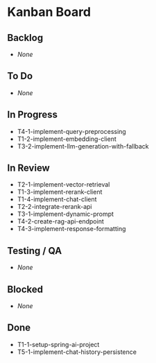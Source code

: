 # Kanban Board

## Backlog
- _None_

## To Do
- _None_

## In Progress
- T4-1-implement-query-preprocessing
- T1-2-implement-embedding-client
- T3-2-implement-llm-generation-with-fallback

## In Review
- T2-1-implement-vector-retrieval
- T1-3-implement-rerank-client
- T1-4-implement-chat-client
- T2-2-integrate-rerank-api
- T3-1-implement-dynamic-prompt
- T4-2-create-rag-api-endpoint
- T4-3-implement-response-formatting

## Testing / QA
- _None_

## Blocked
- _None_

## Done
- T1-1-setup-spring-ai-project
- T5-1-implement-chat-history-persistence
